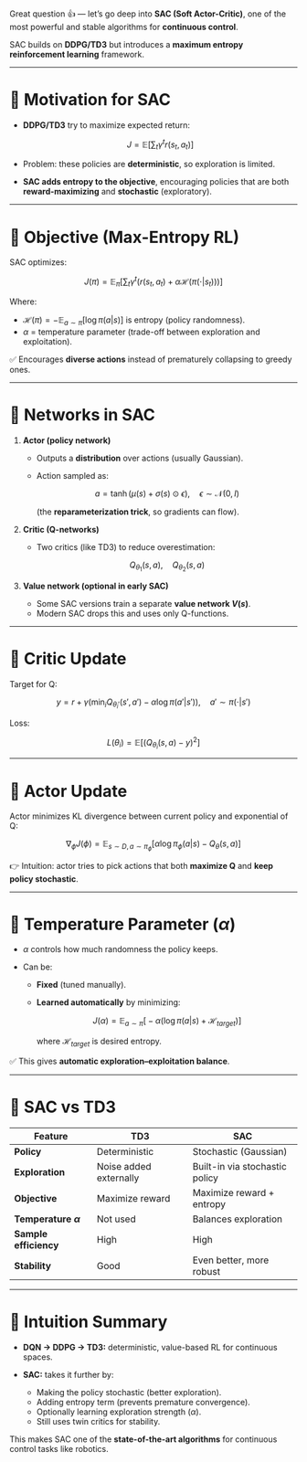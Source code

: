 Great question 👍 — let’s go deep into **SAC (Soft Actor-Critic)**, one of the most powerful and stable algorithms for **continuous control**.

SAC builds on **DDPG/TD3** but introduces a **maximum entropy reinforcement learning** framework.

---

# 🔹 Motivation for SAC

* **DDPG/TD3** try to maximize expected return:

  $$
  J = \mathbb{E}\Big[\sum_t \gamma^t r(s_t, a_t)\Big]
  $$
* Problem: these policies are **deterministic**, so exploration is limited.
* **SAC adds entropy to the objective**, encouraging policies that are both **reward-maximizing** and **stochastic** (exploratory).

---

# 🔹 Objective (Max-Entropy RL)

SAC optimizes:

$$
J(\pi) = \mathbb{E}_{\pi}\Big[\sum_t \gamma^t \big( r(s_t,a_t) + \alpha \mathcal{H}(\pi(\cdot|s_t)) \big)\Big]
$$

Where:

* $\mathcal{H}(\pi) = -\mathbb{E}_{a\sim \pi}[\log \pi(a|s)]$ is entropy (policy randomness).
* $\alpha$ = temperature parameter (trade-off between exploration and exploitation).

✅ Encourages **diverse actions** instead of prematurely collapsing to greedy ones.

---

# 🔹 Networks in SAC

1. **Actor (policy network)**

   * Outputs a **distribution** over actions (usually Gaussian).
   * Action sampled as:

     $$
     a = \tanh(\mu(s) + \sigma(s)\odot \epsilon), \quad \epsilon \sim \mathcal{N}(0,I)
     $$

     (the **reparameterization trick**, so gradients can flow).

2. **Critic (Q-networks)**

   * Two critics (like TD3) to reduce overestimation:

     $$
     Q_{\theta_1}(s,a), \quad Q_{\theta_2}(s,a)
     $$

3. **Value network (optional in early SAC)**

   * Some SAC versions train a separate **value network $V(s)$**.
   * Modern SAC drops this and uses only Q-functions.

---

# 🔹 Critic Update

Target for Q:

$$
y = r + \gamma \Big( \min_i Q_{\theta_i'}(s',a') - \alpha \log \pi(a'|s') \Big), \quad a' \sim \pi(\cdot|s')
$$

Loss:

$$
L(\theta_i) = \mathbb{E}\Big[ \big( Q_{\theta_i}(s,a) - y \big)^2 \Big]
$$

---

# 🔹 Actor Update

Actor minimizes KL divergence between current policy and exponential of Q:

$$
\nabla_\phi J(\phi) = \mathbb{E}_{s\sim D,\,a\sim \pi_\phi}\Big[ \alpha \log \pi_\phi(a|s) - Q_{\theta}(s,a) \Big]
$$

👉 Intuition: actor tries to pick actions that both **maximize Q** and **keep policy stochastic**.

---

# 🔹 Temperature Parameter ($\alpha$)

* $\alpha$ controls how much randomness the policy keeps.
* Can be:

  * **Fixed** (tuned manually).
  * **Learned automatically** by minimizing:

    $$
    J(\alpha) = \mathbb{E}_{a\sim \pi}\big[ -\alpha (\log \pi(a|s) + \mathcal{H}_{target}) \big]
    $$

    where $\mathcal{H}_{target}$ is desired entropy.

✅ This gives **automatic exploration–exploitation balance**.

---

# 🔹 SAC vs TD3

| Feature                  | TD3                    | SAC                            |
| ------------------------ | ---------------------- | ------------------------------ |
| **Policy**               | Deterministic          | Stochastic (Gaussian)          |
| **Exploration**          | Noise added externally | Built-in via stochastic policy |
| **Objective**            | Maximize reward        | Maximize reward + entropy      |
| **Temperature $\alpha$** | Not used               | Balances exploration           |
| **Sample efficiency**    | High                   | High                           |
| **Stability**            | Good                   | Even better, more robust       |

---

# 🔹 Intuition Summary

* **DQN → DDPG → TD3:** deterministic, value-based RL for continuous spaces.
* **SAC:** takes it further by:

  * Making the policy stochastic (better exploration).
  * Adding entropy term (prevents premature convergence).
  * Optionally learning exploration strength ($\alpha$).
  * Still uses twin critics for stability.

This makes SAC one of the **state-of-the-art algorithms** for continuous control tasks like robotics.


